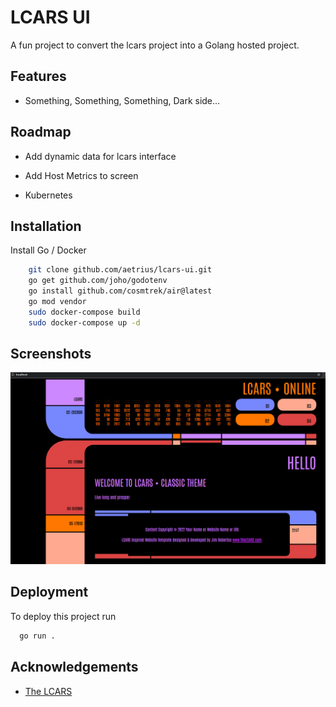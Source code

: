 
# LCARS UI 

A fun project to convert the lcars project into a Golang hosted project.



## Features

- Something, Something, Something, Dark side...


## Roadmap

- Add dynamic data for lcars interface

- Add Host Metrics to screen

- Kubernetes


## Installation

Install Go / Docker

```bash
    git clone github.com/aetrius/lcars-ui.git
    go get github.com/joho/godotenv
    go install github.com/cosmtrek/air@latest
    go mod vendor
    sudo docker-compose build
    sudo docker-compose up -d
```
    
## Screenshots

![App Screenshot](screenshots/lcars.png)


## Deployment

To deploy this project run

```bash
  go run .
```


## Acknowledgements

 - [The LCARS](https://www.thelcars.com/)
